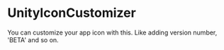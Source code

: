 # UnityIconCustomizer
You can customize your app icon with this. Like adding version number, 'BETA' and so on.
